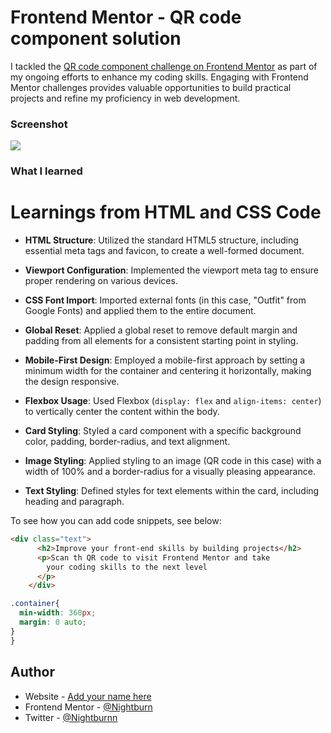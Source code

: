 # Frontend Mentor - QR code component solution

I tackled the [QR code component challenge on Frontend Mentor](https://www.frontendmentor.io/challenges/qr-code-component-iux_sIO_H) as part of my ongoing efforts to enhance my coding skills. Engaging with Frontend Mentor challenges provides valuable opportunities to build practical projects and refine my proficiency in web development.

### Screenshot

![](.![image](https://github.com/Nightburnn/Mobile-first-solution-using-CSS-Grid-and-Flexbox-CSS-Grid-and-Flexbox/image.png)
)




### What I learned

# Learnings from HTML and CSS Code

- **HTML Structure**: Utilized the standard HTML5 structure, including essential meta tags and favicon, to create a well-formed document.

- **Viewport Configuration**: Implemented the viewport meta tag to ensure proper rendering on various devices.

- **CSS Font Import**: Imported external fonts (in this case, "Outfit" from Google Fonts) and applied them to the entire document.

- **Global Reset**: Applied a global reset to remove default margin and padding from all elements for a consistent starting point in styling.

- **Mobile-First Design**: Employed a mobile-first approach by setting a minimum width for the container and centering it horizontally, making the design responsive.

- **Flexbox Usage**: Used Flexbox (`display: flex` and `align-items: center`) to vertically center the content within the body.

- **Card Styling**: Styled a card component with a specific background color, padding, border-radius, and text alignment.

- **Image Styling**: Applied styling to an image (QR code in this case) with a width of 100% and a border-radius for a visually pleasing appearance.

- **Text Styling**: Defined styles for text elements within the card, including heading and paragraph.


To see how you can add code snippets, see below:

```html
<div class="text">
      <h2>Improve your front-end skills by building projects</h2>
      <p>Scan th QR code to visit Frontend Mentor and take 
        your coding skills to the next level
      </p>
    </div>
```
```css
.container{
  min-width: 360px;
  margin: 0 auto;
}
}
```
## Author

- Website - [Add your name here](https://www.your-site.com)
- Frontend Mentor - [@Nightburn](https://www.frontendmentor.io/profile/Nightburnn)
- Twitter - [@Nightburnn](https://twitter.com/Nightburnn)
